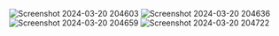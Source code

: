 ![Screenshot 2024-03-20 204603](https://github.com/Amisha0971/GIVE-US-RATING-HTML-CSS-JS/assets/136344215/fe4d98aa-eb44-4dd0-9508-70a4aba1cf07)
![Screenshot 2024-03-20 204636](https://github.com/Amisha0971/GIVE-US-RATING-HTML-CSS-JS/assets/136344215/efeb05e0-0c15-4631-9722-2ec9113172a1)
![Screenshot 2024-03-20 204659](https://github.com/Amisha0971/GIVE-US-RATING-HTML-CSS-JS/assets/136344215/f736fc38-d8a8-4c36-a3ad-621537aed3cc)
![Screenshot 2024-03-20 204722](https://github.com/Amisha0971/GIVE-US-RATING-HTML-CSS-JS/assets/136344215/1826a19c-a0a4-4cf8-b056-80e4f05cdb82)
